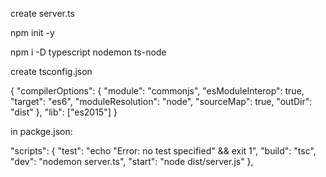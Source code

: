 create server.ts

npm init -y

npm i -D typescript nodemon ts-node

create tsconfig.json

{
    "compilerOptions": {
      "module": "commonjs",
      "esModuleInterop": true,
      "target": "es6",
      "moduleResolution": "node",
      "sourceMap": true,
      "outDir": "dist"
    },
    "lib": ["es2015"]
  }

in packge.json:

"scripts": {
    "test": "echo \"Error: no test specified\" && exit 1",
    "build": "tsc",
    "dev": "nodemon server.ts",
    "start": "node dist/server.js"
  },



